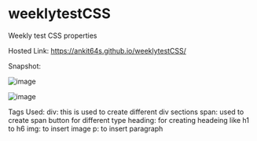 # weeklytestCSS
Weekly test CSS properties


Hosted Link:  https://ankit64s.github.io/weeklytestCSS/

Snapshot:

![image](https://github.com/Ankit64s/weeklytestCSS/assets/44794402/3ebe9337-9bc0-4783-9eac-b57a0d4cf176)

![image](https://github.com/Ankit64s/weeklytestCSS/assets/44794402/03c29929-440d-405f-97ff-4301122befd0)




Tags Used:
div: this is used to create different div sections
span: used to create span button for different type
heading: for creating headeing like h1 to h6
img: to insert image
p: to insert paragraph
